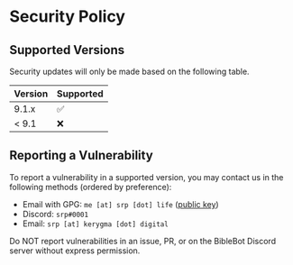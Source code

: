 # Security Policy

## Supported Versions

Security updates will only be made based on the following table.

| Version | Supported          |
| ------- | ------------------ |
| 9.1.x   | :white_check_mark: |
| < 9.1   | :x:                |

## Reporting a Vulnerability

To report a vulnerability in a supported version, you may contact us in the following methods (ordered by preference):
- Email with GPG: `me [at] srp [dot] life` ([public key](https://keybase.io/s_rp))
- Discord: `srp#0001`
- Email: `srp [at] kerygma [dot] digital`

Do NOT report vulnerabilities in an issue, PR, or on the BibleBot Discord server without express permission.
